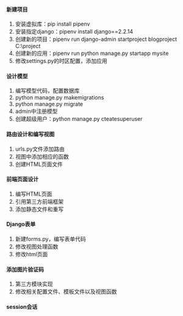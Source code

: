 #### **新建项目**
1. 安装虚拟库：pip install pipenv
2. 安装指定django：pipenv install django==2.2.14
3. 创建新的项目：pipenv run django-admin startproject blogproject C:\project
4. 创建新的应用：pipenv run python manage.py startapp mysite
5. 修改settings.py的时区配置，添加应用
#### **设计模型**
1. 编写模型代码，配置数据库
2. python manage.py makemigrations
3. python manage.py migrate
4. admin中注册模型
5. 创建超级用户：python manage.py cteatesuperuser
#### 路由设计和编写视图
1. urls.py文件添加路由
2. 视图中添加相应的函数
3. 创建HTML页面文件
#### 前端页面设计
1. 编写HTML页面
2. 引用第三方前端框架
3. 添加静态文件和重写
#### Django表单
1. 新建forms.py，编写表单代码
2. 修改视图处理函数
3. 修改html页面
#### 添加图片验证码
1. 第三方模块实现
2. 修改相关配置文件、模板文件以及视图函数
#### session会话


